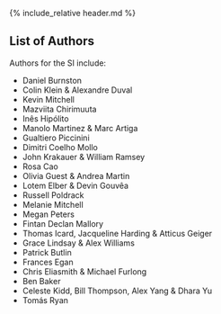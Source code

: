 {% include_relative header.md %}

## List of Authors

Authors for the SI include:

- Daniel Burnston
- Colin Klein & Alexandre Duval
- Kevin Mitchell
- Mazviita Chirimuuta
- Inês Hipólito
- Manolo Martinez & Marc Artiga
- Gualtiero Piccinini
- Dimitri Coelho Mollo
- John Krakauer & William Ramsey
- Rosa Cao
- Olivia Guest & Andrea Martin
- Lotem Elber & Devin Gouvêa
- Russell Poldrack
- Melanie Mitchell
- Megan Peters
- Fintan Declan Mallory
- Thomas Icard, Jacqueline Harding & Atticus Geiger
- Grace Lindsay & Alex Williams
- Patrick Butlin
- Frances Egan
- Chris Eliasmith & Michael Furlong
- Ben Baker
- Celeste Kidd, Bill Thompson, Alex Yang & Dhara Yu
- Tomás Ryan
